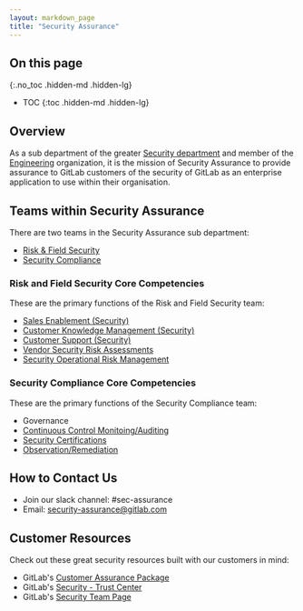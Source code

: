 ```yaml
---
layout: markdown_page
title: "Security Assurance"
---
```


## On this page
{:.no_toc .hidden-md .hidden-lg}

- TOC
{:toc .hidden-md .hidden-lg}

## Overview
As a sub department of the greater [Security department](/handbook/engineering/security/#assure-the-customer) and member of the [Engineering](/handbook/engineering/) organization, it is the mission of Security Assurance to provide assurance to GitLab customers of the security of GitLab as an enterprise application to use within their organisation. 

## Teams within Security Assurance
There are two teams in the Security Assurance sub department:
* [Risk & Field Security](/handbook/engineering/security/security-assurance/field-security/)
* [Security Compliance](/handbook/engineering/security/security-assurance/security-compliance/compliance.html)

### Risk and Field Security Core Competencies 
These are the primary functions of the Risk and Field Security team:
* [Sales Enablement (Security)](/handbook/sales/onboarding/sqs-learning-objectives/)
* [Customer Knowledge Management (Security)](/handbook/engineering/security/security-assurance/field-security/customer-assurance-package.html)
* [Customer Support (Security)](/handbook/engineering/security/#external-contact-information)
* [Vendor Security Risk Assessments](/handbook/engineering/security/security-assurance/security-compliance/third-party-vendor-security-review.html)
* [Security Operational Risk Management](/handbook/engineering/security/security-assurance/security-compliance/risk-management.html)

### Security Compliance Core Competencies 
These are the primary functions of the Security Compliance team:
* Governance
* [Continuous Control Monitoing/Auditing](/handbook/engineering/security/security-assurance/security-compliance/sec-controls.html)
* [Security Certifications](/handbook/engineering/security/security-assurance/security-compliance/soc2.html)
* [Observation/Remediation](/handbook/engineering/security/security-assurance/security-compliance/observation-management.html)

## How to Contact Us

* Join our slack channel: #sec-assurance
* Email: <security-assurance@gitlab.com>

## Customer Resources

Check out these great security resources built with our customers in mind: 

* GitLab's [Customer Assurance Package](/handbook/engineering/security/security-assurance/field-security/customer-assurance-package.html)
* GitLab's [Security - Trust Center](/security/)
* GitLab's [Security Team Page](/handbook/engineering/security/)
